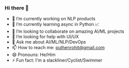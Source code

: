 ### Hi there 👋

- 🔭 I’m currently working on NLP products
- 🌱 I’m currently learning async in Python 📈
- 👯 I’m looking to collaborate on amazing AI/ML projects
- 🤔 I’m looking for help with UI/UX
- 💬 Ask me about AI/ML/NLP/DevOps
- 📫 How to reach me: puthenrohit@gmail.com
- 😄 Pronouns: He/Him
- ⚡ Fun fact: I'm a slackliner/Cyclist/Swimmer
